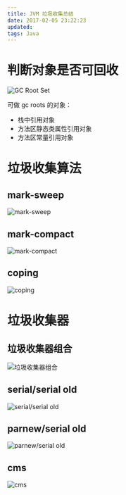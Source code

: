 ```yaml
---
title: JVM 垃圾收集总结
date: 2017-02-05 23:22:23
updated:
tags: Java
---
```


# 判断对象是否可回收

![GC Root Set](/img/java/gc/gc_roots.png)

可做 gc roots 的对象：

* 栈中引用对象
* 方法区静态类属性引用对象
* 方法区常量引用对象

# 垃圾收集算法

## mark-sweep

![mark-sweep](/img/java/gc/mark_sweep.png)

## mark-compact

![mark-compact](/img/java/gc/mark_compact.png)

## coping

![coping](/img/java/gc/coping.png)

# 垃圾收集器

## 垃圾收集器组合

![垃圾收集器组合](/img/java/gc/gc_combine.png)

## serial/serial old

![serial/serial old](/img/java/gc/serial&serial_old.png)

## parnew/serial old

![parnew/serial old](/img/java/gc/parnew&serial_old.png)

## cms

![cms](/img/java/gc/cms.png)